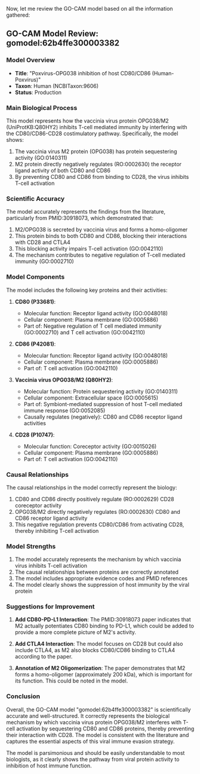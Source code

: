 Now, let me review the GO-CAM model based on all the information gathered:

## GO-CAM Model Review: gomodel:62b4ffe300003382

### Model Overview
- **Title**: "Poxvirus-OPG038 inhibition of host CD80/CD86 (Human-Poxvirus)"
- **Taxon**: Human (NCBITaxon:9606)
- **Status**: Production

### Main Biological Process
This model represents how the vaccinia virus protein OPG038/M2 (UniProtKB:Q80HY2) inhibits T-cell mediated immunity by interfering with the CD80/CD86-CD28 costimulatory pathway. Specifically, the model shows:

1. The vaccinia virus M2 protein (OPG038) has protein sequestering activity (GO:0140311)
2. M2 protein directly negatively regulates (RO:0002630) the receptor ligand activity of both CD80 and CD86
3. By preventing CD80 and CD86 from binding to CD28, the virus inhibits T-cell activation

### Scientific Accuracy

The model accurately represents the findings from the literature, particularly from PMID:30918073, which demonstrated that:

1. M2/OPG038 is secreted by vaccinia virus and forms a homo-oligomer
2. This protein binds to both CD80 and CD86, blocking their interactions with CD28 and CTLA4
3. This blocking activity impairs T-cell activation (GO:0042110)
4. The mechanism contributes to negative regulation of T-cell mediated immunity (GO:0002710)

### Model Components

The model includes the following key proteins and their activities:

1. **CD80 (P33681)**: 
   - Molecular function: Receptor ligand activity (GO:0048018)
   - Cellular component: Plasma membrane (GO:0005886)
   - Part of: Negative regulation of T cell mediated immunity (GO:0002710) and T cell activation (GO:0042110)

2. **CD86 (P42081)**:
   - Molecular function: Receptor ligand activity (GO:0048018)
   - Cellular component: Plasma membrane (GO:0005886)
   - Part of: T cell activation (GO:0042110)

3. **Vaccinia virus OPG038/M2 (Q80HY2)**:
   - Molecular function: Protein sequestering activity (GO:0140311)
   - Cellular component: Extracellular space (GO:0005615)
   - Part of: Symbiont-mediated suppression of host T-cell mediated immune response (GO:0052085)
   - Causally regulates (negatively): CD80 and CD86 receptor ligand activities

4. **CD28 (P10747)**:
   - Molecular function: Coreceptor activity (GO:0015026)
   - Cellular component: Plasma membrane (GO:0005886)
   - Part of: T cell activation (GO:0042110)

### Causal Relationships

The causal relationships in the model correctly represent the biology:

1. CD80 and CD86 directly positively regulate (RO:0002629) CD28 coreceptor activity
2. OPG038/M2 directly negatively regulates (RO:0002630) CD80 and CD86 receptor ligand activity
3. This negative regulation prevents CD80/CD86 from activating CD28, thereby inhibiting T-cell activation

### Model Strengths

1. The model accurately represents the mechanism by which vaccinia virus inhibits T-cell activation
2. The causal relationships between proteins are correctly annotated
3. The model includes appropriate evidence codes and PMID references
4. The model clearly shows the suppression of host immunity by the viral protein

### Suggestions for Improvement

1. **Add CD80-PD-L1 Interaction**: The PMID:30918073 paper indicates that M2 actually potentiates CD80 binding to PD-L1, which could be added to provide a more complete picture of M2's activity.

2. **Add CTLA4 Interaction**: The model focuses on CD28 but could also include CTLA4, as M2 also blocks CD80/CD86 binding to CTLA4 according to the paper.

3. **Annotation of M2 Oligomerization**: The paper demonstrates that M2 forms a homo-oligomer (approximately 200 kDa), which is important for its function. This could be noted in the model.

### Conclusion

Overall, the GO-CAM model "gomodel:62b4ffe300003382" is scientifically accurate and well-structured. It correctly represents the biological mechanism by which vaccinia virus protein OPG038/M2 interferes with T-cell activation by sequestering CD80 and CD86 proteins, thereby preventing their interaction with CD28. The model is consistent with the literature and captures the essential aspects of this viral immune evasion strategy.

The model is parsimonious and should be easily understandable to most biologists, as it clearly shows the pathway from viral protein activity to inhibition of host immune function.